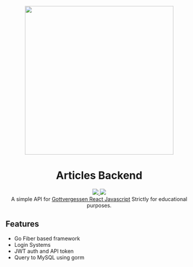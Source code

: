 <p align="center"><a href="https://gofiber.io/" target="_blank"><img src="https://gofiber.io/assets/images/logo.svg" width="400"></a></p>



<h1 align="center">Articles Backend</h1>
<p align="center">
  <a href="https://github.com/skript023/Articles-Backend/blob/main/LICENSE">
    <img src="https://img.shields.io/github/license/skript023/Articles-Backend.svg?style=flat-square"/>
   </a>
  <a href="https://github.com/skript023/Articles-Backend/actions">
      <img src="https://github.com/skript023/Articles-Backend/actions/workflows/main.yml/badge.svg"/>
   </a>
  <br>
  A simple API for <a href="https://github.com/skript023/Gottvergessen-React">Gottvergessen React Javascript</a>
  Strictly for educational purposes.
</p>


## Features

* Go Fiber based framework
* Login Systems
* JWT auth and API token
* Query to MySQL using gorm